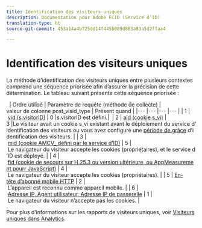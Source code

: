 ```yaml
---
title: Identification des visiteurs uniques
description: Documentation pour Adobe ECID (Service d’ID)
translation-type: ht
source-git-commit: 453a14a4b725dd14f445b089d083a83a5d2ffaa4

---
```



# Identification des visiteurs uniques

La méthode d’identification des visiteurs uniques entre plusieurs contextes comprend une séquence priorisée afin d’assurer la précision de cette détermination. Le tableau suivant présente cette séquence priorisée :


 
| Ordre utilisé | Paramètre de requête (méthode de collecte) | valeur de colonne post_visid_type | Présent quand |
|--- |--- |--- |--- |
| 1 | [vid (s.visitorID)](https://marketing.adobe.com/resources/help/fr_FR/sc/implement/visid_custom.html) | 0 |s.visitorID est défini.| 
| 2 | [aid (cookie s_vi)](https://marketing.adobe.com/resources/help/fr_FR/sc/implement/visid_analytics.html) | 3 |Le visiteur avait un cookie s_vi existant avant le déploiement du service d’identification des visiteurs ou vous avez configuré une [période de grâce](https://docs.adobe.com/content/help/fr-FR/id-service/using/reference/analytics-reference/grace-period.html) d’identification des visiteurs. |
| 3 | [mid (cookie AMCV_ défini par le service d’ID)](https://marketing.adobe.com/resources/help/fr_FR/mcvid/) | 5 | Le navigateur du visiteur accepte les cookies (propriétaires), et le service d’ID est déployé. |
| 4 | [fid (cookie de secours sur H.25.3 ou version ultérieure, ou AppMeasurement pourr JavaScript)](https://marketing.adobe.com/resources/help/fr_FR/sc/implement/visid_fallback.html) | 4 | Le navigateur du visiteur accepte les cookies (propriétaires). |
| 5 | [En-tête d’abonné mobile HTTP](https://marketing.adobe.com/resources/help/fr_FR/sc/implement/visid_mobile.html) | 2 | L’appareil est reconnu comme appareil mobile. |
| 6 | [Adresse IP, Agent utilisateur, Adresse IP de passerelle](https://marketing.adobe.com/resources/help/fr_FR/sc/implement/visid_fallback.html) | 1 | Le navigateur du visiteur n’accepte pas les cookies. |


Pour plus d’informations sur les rapports de visiteurs uniques, voir [Visiteurs uniques dans Analytics](https://docs.adobe.com/content/help/fr-FR/analytics/components/variables/dimensions-reports/reports-unique-visitors-v15-dsc.html).
